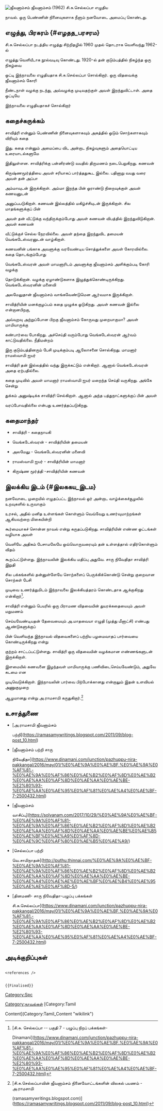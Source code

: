 ![ஜீவனாம்சம்](ஜீவனாம்சம்.jpg "ஜீவனாம்சம்") ஜீவனாம்சம் (1962) சி.சு.செல்லப்பா எழுதிய
நாவல். ஒரு பெண்ணின் நினைவுகளாக நீளும் நனவோடை அமைப்பு கொண்டது.

## எழுத்து, பிரசுரம் {#எழதத_பரசரம}

சி.சு.செல்லப்பா நடத்திய எழுத்து சிற்றிதழில் 1960 முதல் தொடராக வெளிவந்து 1962-ல்
எழுத்து வெளியீடாக நூல்வடிவு கொண்டது. 1920-ல் தன் குடும்பத்தில் நிகழ்ந்த ஒரு நிகழ்வை
ஒட்டி இந்நாவலை எழுதியதாக சி.சு.செல்லப்பா சொல்கிறார். ஒரு விதவைக்கு ஜீவனாம்சம் கோரி
நீண்டநாள் வழக்கு நடந்து, அவ்வழக்கு முடிவதற்குள் அவள் இறந்துவிட்டாள். அதை ஒட்டியே
இந்நாவலை எழுதியதாகச் சொல்கிறார்

## கதைச்சுருக்கம்

சாவித்ரி என்னும் பெண்ணின் நினைவுகளாகவும் அகத்தில் ஓடும் சொற்களாகவும் விரியும் கதை
இது. கதை என்னும் அமைப்பை விட அன்றாட நிகழ்வுகளும் அதையொட்டிய உரையாடல்களுமே
இதிலுள்ளன. சாவித்ரிக்கு பன்னிரண்டு வயதில் திருமணம் நடைபெறுகிறது. கணவன்
கிருஷ்ணமூர்த்தியை அவள் சரியாகப் பார்த்ததுகூட இல்லை. பதினாறு வயது வரை அவள் தன் அப்பா
அம்மாவுடன் இருக்கிறாள். அம்மா இறந்த பின் ஓராண்டு நிறைவுக்குள் அவள் கணவனுடன்
அனுப்பபடுகிறாள். கணவன் இல்லத்தில் மகிழ்ச்சியுடன் இருக்கிறாள். சில மாதங்களுக்குப் பின்
அவள் தன் வீட்டுக்கு வந்திருக்கும்போது அவள் கணவன் விபத்தில் இறந்துவிடுகிறான். அவள் கணவன்
வீட்டுக்குச் செல்ல நேரவில்லை. அவள் தந்தை இறந்துவிட தமையன் வெங்கடேஸ்வரனுடன் வாழ்கிறாள்.
கணவனின் பங்காக அவளுக்கு வரவேண்டிய சொத்துக்களை அவள் கோரவில்லை. கதை தொடங்கும்போது
வெங்கடேஸ்வரன் அவள் மாமனாரிடம் அவளுக்கு ஜீவனாம்சம் அளிக்கும்படி கோரி வழக்கு
தொடுக்கிறான். வழக்கு ஏழாண்டுகளாக இழுத்துக்கொண்டிருக்கிறது. வெங்கடேஸ்வரனின் மனைவி
அலமேலுதான் ஜீவனாம்சம் வாங்கவேண்டுமென ஆர்வமாக இருக்கிறாள்.

சாவித்ரியின் மனக்குழப்பம் கதை முழுக்க ஓடுகிறது. அவள் கணவன் இல்லை என்றானபிறகு,
அவ்வுறவு அற்றுப்போன பிறகு ஜீவனாம்சம் கோருவது முறையாகுமா? அவள் மாமியாருக்கு
கண்பார்வை போகிறது. அச்செய்தி வரும்போது வெங்கடேஸ்வரன் ஆர்வம் காட்டுவதில்லை. நீதிமன்றம்
இரு குடும்பத்தினரும் பேசி முடிக்கும்படி ஆலோசனை சொல்கிறது. மாமனார் ராமஸ்வாமி ஐயர்
சாவித்ரி தன் இல்லத்தில் வந்து இருக்கட்டும் என்கிறார். ஆனால் வெங்கடேஸ்வரன் அதை ஏற்பதில்லை.
கதை முடிவில் அவள் மாமனார் ராமஸ்வாமி ஐயர் மறைந்த செய்தி வருகிறது. அங்கே சென்று
துக்கம் அனுஷ்டிக்க சாவித்ரி செல்கிறாள். ஆனால் அந்த பத்துநாட்களுக்குப் பின் அவள்
வரப்போவதில்லை என்பது உணர்த்தப்படுகிறது.

## கதைமாந்தர்

-   சாவித்ரி - கதைநாயகி
-   வெங்கடேஸ்வரன் - சாவித்ரியின் தமையன்
-   அலமேலு - வெங்கடேஸ்வரனின் மனைவி
-   ராமஸ்வாமி ஐயர் - சாவித்ரியின் மாமனார்
-   கிருஷ்ண மூர்த்தி -சாவித்ரியின் கணவன்

## இலக்கிய இடம் {#இலககய_இடம}

நனவோடை முறையில் எழுதப்பட்ட இந்நாவல் ஓர் அன்றாட வாழ்க்கைச்சூழலில் உறவுகளில் உருவாகும்
உரசல், அதில் மனித உள்ளங்கள் கொள்ளும் வெவ்வேறு உணர்வுமாற்றங்கள் ஆகியவற்றை மிகையின்றி
கூர்மையாகச் சொன்ன நாவல் என்று கருதப்படுகிறது. சாவித்ரியின் எண்ண ஓட்டங்கள் வழியாக அவள்
வெளியே அதிகம் பேசாமலேயே ஒவ்வொருவரையும் தன் உள்ளத்தால் எதிர்கொள்ளும் விதம்
கூறப்பட்டுள்ளது. இந்நாவலின் இலக்கிய மதிப்பு அதுவே. சாரு நிவேதிதா சாவித்ரி இறுதி
சில பக்கங்களில் தன்னுள்ளேயே சொற்களைப் பெருக்கிக்கொண்டு சென்று குறைவான சொற்கள் பேசி
முடிவை உணர்த்துமிடம் இந்நாவலை இலக்கியத்தரம் கொண்டதாக ஆக்குகிறது என்கிறார்[^1].
சாவித்ரி என்னும் பெயரில் ஒரு பிராமண விதவையின் துயரக்கதையையும் அவள் மறுமணம்
செய்யவேண்டியதன் தேவையையும் அ.மாதவையா எழுதி (முத்து மீனாட்சி) எண்பது ஆண்டுகளுக்குப்
பின் வெளிவந்த இந்நாவல் விதவைகளைப் பற்றிய பழமைவாதப் பார்வையை கொண்டிருக்கிறது என்று
குற்றம் சாட்டப்பட்டுள்ளது. சாவித்ரி ஒரு விதவையின் வழக்கமான எண்ணங்களுடன் இருக்கிறாள்.
இளமையில் கணவனை இழந்தவள் மாமியாருக்கு பணிவிடைசெய்யவேண்டும், அதுவே கடமை என
முடிவெடுக்கிறாள். இந்நாவலின் பார்வை பிற்போக்கானது என்றாலும் இதன் உளவியல் அணுகுமுறை
ஆழமானது என்று அ.ராமசாமி கருதுகிறார்.[^2]

## உசாத்துணை

-   [அ.ராமசாமி ஜீவனாம்சம்
    பற்றி](https://ramasamywritings.blogspot.com/2011/09/blog-post_10.html)
-   [ஜீவனாம்சம் பற்றி சாரு
    நிவேதிதா](https://www.dinamani.com/junction/pazhuppu-nira-pakkangal/2016/may/01/%E0%AE%9A%E0%AE%BF.%E0%AE%9A%E0%AF%81.-%E0%AE%9A%E0%AF%86%E0%AE%B2%E0%AF%8D%E0%AE%B2%E0%AE%AA%E0%AF%8D%E0%AE%AA%E0%AE%BE-%E2%80%93-%E0%AE%AA%E0%AE%95%E0%AF%81%E0%AE%A4%E0%AE%BF-7-2500432.html)
-   [ஜீவனாம்சம்
    வாசிப்பு](https://solvanam.com/2017/10/29/%E0%AE%9A%E0%AE%BF-%E0%AE%9A%E0%AF%81-%E0%AE%9A%E0%AF%86%E0%AE%B2%E0%AF%8D%E0%AE%B2%E0%AE%AA%E0%AF%8D%E0%AE%AA%E0%AE%BE%E0%AE%B5%E0%AE%BF%E0%AE%A9%E0%AF%8D-%E0%AE%9C%E0%AF%80%E0%AE%B5%E0%AE%A9/)
-   [செல்லப்பா பற்றி
    வெ.சாமிநாதன்](http://puthu.thinnai.com/%E0%AE%9A%E0%AE%BF-%E0%AE%9A%E0%AF%81-%E0%AE%9A%E0%AF%86%E0%AE%B2%E0%AF%8D%E0%AE%B2%E0%AE%AA%E0%AF%8D%E0%AE%AA%E0%AE%BE-%E0%AE%A4%E0%AE%AE%E0%AE%BF%E0%AE%B4%E0%AE%95%E0%AE%AE%E0%AF%8D-5/)
-   [தினமணி- சாரு நிவேதிதா-பழுப்பு பக்கங்கள்
    சி.சு.செல்லப்பா](https://www.dinamani.com/junction/pazhuppu-nira-pakkangal/2016/may/01/%E0%AE%9A%E0%AE%BF.%E0%AE%9A%E0%AF%81.-%E0%AE%9A%E0%AF%86%E0%AE%B2%E0%AF%8D%E0%AE%B2%E0%AE%AA%E0%AF%8D%E0%AE%AA%E0%AE%BE-%E2%80%93-%E0%AE%AA%E0%AE%95%E0%AF%81%E0%AE%A4%E0%AE%BF-7-2500432.html)

## அடிக்குறிப்புகள்

```{=html}
<references />
```
```{=mediawiki}
{{Finalised}}
```
[Category:Spc](Category:Spc "wikilink")
[Category:நாவல்கள்](Category:நாவல்கள் "wikilink") [Category:Tamil
Content](Category:Tamil_Content "wikilink")

[^1]: [சி.சு. செல்லப்பா -- பகுதி 7 - பழுப்பு நிறப் பக்கங்கள்-
    Dinamani](https://www.dinamani.com/junction/pazhuppu-nira-pakkangal/2016/may/01/%E0%AE%9A%E0%AE%BF.%E0%AE%9A%E0%AF%81.-%E0%AE%9A%E0%AF%86%E0%AE%B2%E0%AF%8D%E0%AE%B2%E0%AE%AA%E0%AF%8D%E0%AE%AA%E0%AE%BE-%E2%80%93-%E0%AE%AA%E0%AE%95%E0%AF%81%E0%AE%A4%E0%AE%BF-7-2500432.html)

[^2]: [சி.சு.செல்லப்பாவின் ஜீவனாம்சம் நினைவோட்டங்களின் விலகல் பயணம் - அ.ராமசாமி
    (ramasamywritings.blogspot.com)](https://ramasamywritings.blogspot.com/2011/09/blog-post_10.html)
